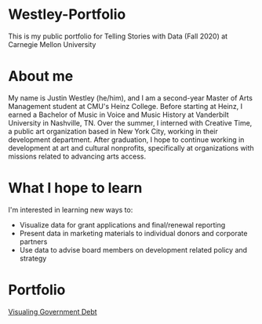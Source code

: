 # Westley-Portfolio
This is my public portfolio for Telling Stories with Data (Fall 2020) at Carnegie Mellon University

# About me
My name is Justin Westley (he/him), and I am a second-year Master of Arts Management student at CMU's Heinz College. Before starting at Heinz, I earned a Bachelor of Music in Voice and Music History at Vanderbilt University in Nashville, TN. Over the summer, I interned with Creative Time, a public art organization based in New York City, working in their development department. After graduation, I hope to continue working in development at art and cultural nonprofits, specifically at organizations with missions related to advancing arts access.

# What I hope to learn
I'm interested in learning new ways to:
 - Visualize data for grant applications and final/renewal reporting
 - Present data in marketing materials to individual donors and corporate partners
 - Use data to advise board members on development related policy and strategy
 
# Portfolio
[Visualing Government Debt](/Data-Viz-1.md)
